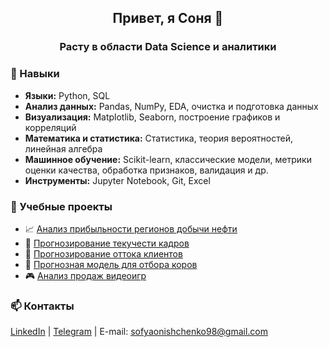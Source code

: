<div id="header" align="center">
  <h2>Привет, я Соня 👋</h2>
  <h3>Расту в области Data Science и аналитики</h3>
</div>

### 🚀 Навыки

- **Языки:** Python, SQL  
- **Анализ данных:** Pandas, NumPy, EDA, очистка и подготовка данных  
- **Визуализация:** Matplotlib, Seaborn, построение графиков и корреляций  
- **Математика и статистика:** Статистика, теория вероятностей, линейная алгебра  
- **Машинное обучение:** Scikit-learn, классические модели, метрики оценки качества, обработка признаков, валидация и др. 
- **Инструменты:** Jupyter Notebook, Git, Excel


### 📂 Учебные проекты

- 📈 [Анализ прибыльности регионов добычи нефти](https://github.com/sonyaoa/wells_profit_analysis)
- 👥 [Прогнозирование текучести кадров](https://github.com/sonyaoa/employee_attrition_prediction)
- 🛒 [Прогнозирование оттока клиентов](https://github.com/sonyaoa/client_retention_analysis)
- 🐄 [Прогнозная модель для отбора коров](https://github.com/sonyaoa/cow_selection_prediction)
- 🎮 [Анализ продаж видеоигр](https://github.com/sonyaoa/video_games_sales_analysis)


### 📫 Контакты
[LinkedIn](https://www.linkedin.com/in/sofia-onishchenko/) | [Telegram](https://t.me/sonyaoa) | E-mail: sofyaonishchenko98@gmail.com



<!--
**sonyaoa/sonyaoa** is a ✨ _special_ ✨ repository because its `README.md` (this file) appears on your GitHub profile.

Here are some ideas to get you started:

- 🔭 I’m currently working on ...
- 🌱 I’m currently learning ...
- 👯 I’m looking to collaborate on ...
- 🤔 I’m looking for help with ...
- 💬 Ask me about ...
- 📫 How to reach me: ...
- 😄 Pronouns: ...
- ⚡ Fun fact: ...
-->
